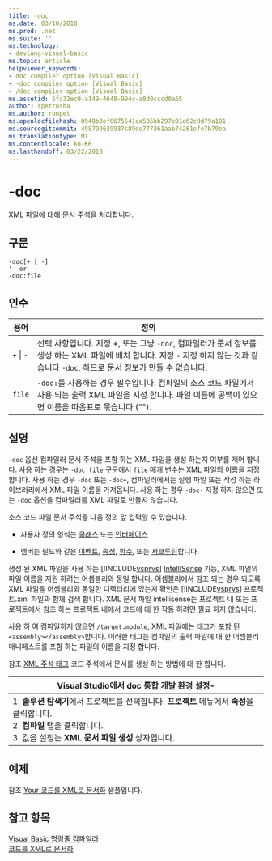 ```yaml
---
title: -doc
ms.date: 03/10/2018
ms.prod: .net
ms.suite: ''
ms.technology:
- devlang-visual-basic
ms.topic: article
helpviewer_keywords:
- doc compiler option [Visual Basic]
- -doc compiler option [Visual Basic]
- /doc compiler option [Visual Basic]
ms.assetid: 5fc32ec9-a149-4648-994c-a8d0cccd0a65
author: rpetrusha
ms.author: ronpet
ms.openlocfilehash: 0948b9ef0675541ca595bb297e01e62c9d79a181
ms.sourcegitcommit: 498799639937c89de777361aab74261efe7b79ea
ms.translationtype: MT
ms.contentlocale: ko-KR
ms.lasthandoff: 03/22/2018
---
```

# <a name="-doc"></a>-doc
XML 파일에 대해 문서 주석을 처리합니다.  
  
## <a name="syntax"></a>구문  
  
```  
-doc[+ | -]  
' -or-  
-doc:file  
```  
  
## <a name="arguments"></a>인수  
  
|용어|정의|  
|---|---|  
|`+` &#124; `-`|선택 사항입니다. 지정 +, 또는 그냥 `-doc`, 컴파일러가 문서 정보를 생성 하는 XML 파일에 배치 합니다. 지정 `-` 지정 하지 않는 것과 같습니다 `-doc`, 하므로 문서 정보가 만들 수 없습니다.|  
|`file`|`-doc:`를 사용하는 경우 필수입니다. 컴파일의 소스 코드 파일에서 사용 되는 출력 XML 파일을 지정 합니다. 파일 이름에 공백이 있으면 이름을 따옴표로 묶습니다 ("").|  
  
## <a name="remarks"></a>설명  
 `-doc` 옵션 컴파일러 문서 주석을 포함 하는 XML 파일을 생성 하는지 여부를 제어 합니다. 사용 하는 경우는 `-doc:file` 구문에서 `file` 매개 변수는 XML 파일의 이름을 지정 합니다. 사용 하는 경우 `-doc` 또는 `-doc+`, 컴파일러에서는 실행 파일 또는 작성 하는 라이브러리에서 XML 파일 이름을 가져옵니다. 사용 하는 경우 `-doc-` 지정 하지 않으면 또는 `-doc` 옵션을 컴파일러를 XML 파일로 만들지 않습니다.  
  
 소스 코드 파일 문서 주석을 다음 정의 앞 입력할 수 있습니다.  
  
-   사용자 정의 형식는 [클래스](../../../visual-basic/language-reference/statements/class-statement.md) 또는 [인터페이스](../../../visual-basic/language-reference/statements/interface-statement.md)  
  
-   멤버는 필드와 같은 [이벤트](../../../visual-basic/language-reference/statements/event-statement.md), [속성](../../../visual-basic/language-reference/statements/property-statement.md), [함수](../../../visual-basic/language-reference/statements/function-statement.md), 또는 [서브루틴](../../../visual-basic/language-reference/statements/sub-statement.md)합니다.  
  
 생성 된 XML 파일을 사용 하는 [!INCLUDE[vsprvs](~/includes/vsprvs-md.md)] [IntelliSense](/visualstudio/ide/using-intellisense) 기능, XML 파일의 파일 이름을 지원 하려는 어셈블리와 동일 합니다. 어셈블리에서 참조 되는 경우 되도록 XML 파일을 어셈블리와 동일한 디렉터리에 있는지 확인은 [!INCLUDE[vsprvs](~/includes/vsprvs-md.md)] 프로젝트.xml 파일과 함께 검색 합니다. XML 문서 파일 intellisense는 프로젝트 내 또는 프로젝트에서 참조 하는 프로젝트 내에서 코드에 대 한 작동 하려면 필요 하지 않습니다.  
  
 사용 하 여 컴파일하지 않으면 `/target:module`, XML 파일에는 태그가 포함 된 `<assembly></assembly>`합니다. 이러한 태그는 컴파일의 출력 파일에 대 한 어셈블리 매니페스트를 포함 하는 파일의 이름을 지정 합니다.  
  
 참조 [XML 주석 태그](../../../visual-basic/language-reference/xmldoc/recommended-xml-tags-for-documentation-comments.md) 코드 주석에서 문서를 생성 하는 방법에 대 한 합니다.  
  
|Visual Studio에서 doc 통합 개발 환경 설정-|  
|---|  
|1.  **솔루션 탐색기**에서 프로젝트를 선택합니다. **프로젝트** 메뉴에서 **속성**을 클릭합니다. <br />2.  **컴파일** 탭을 클릭합니다.<br />3.  값을 설정는 **XML 문서 파일 생성** 상자입니다.|  
  
## <a name="example"></a>예제  
 참조 [Your 코드를 XML로 문서화](../../../visual-basic/programming-guide/program-structure/documenting-your-code-with-xml.md) 샘플입니다.  
  
## <a name="see-also"></a>참고 항목  
 [Visual Basic 명령줄 컴파일러](../../../visual-basic/reference/command-line-compiler/index.md)  
 [코드를 XML로 문서화](../../../visual-basic/programming-guide/program-structure/documenting-your-code-with-xml.md)
